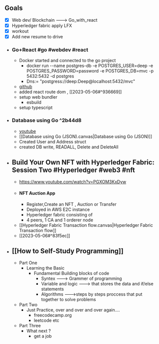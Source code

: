 ## Goals
- [x] Web dev/ Blockchain ---> Go_with_react
- [x] Hyperledger fabric apply LFX
- [x] workout
- [x] Add new resume to drive 
- ### Go+React #go #webdev #react 
	- Docker started and connected to the go project
		-  docker run --name postgres-db -e POSTGRES_USER=deep -e POSTGRES_PASSWORD=password -e POSTGRES_DB=mvc -p 5432:5432 -d postgres
		- Dns:= "postgress://deep:Deep@localhost:5432/mvc"
	- [github](https://github.com/Deepjyoti-Sarmah/Go_MVC_with_React_tutorial)
	- added react route dom , [[2023-05-06#^936669]]
	- setup web bundler
		- esbuild
	- setup typescript
- ### Database using Go ^2b44d8
	- [youtube](https://www.youtube.com/watch?v=0NQ23euDD5w)
	- [[Database using Go (JSON).canvas|Database using Go (JSON)]]
	- Created User and Address struct 
	- created DB write, READALL, Delete and DeleteAll
- ## Build Your Own NFT with Hyperledger Fabric: Session Two #Hyperledger #web3 #nft
	- https://www.youtube.com/watch?v=PGXOM3KxDyw
	- #### NFT Auction App
		- Register,Create an NFT , Auction or Transfer
		- Deployed in AWS E2C instance
		- Hyperledger fabric consisting of 
		- 4 peers, 1 CA and 1 orderer node
	- [[Hyperledger Fabric Transaction flow.canvas|Hyperledger Fabric Transaction flow]]
	- [[2023-05-06#^83f5ec]]
- ## [[How to Self-Study Programming]] 
	- Part One
		- Learning the Basic
			- Fundamental Building blocks of code
				- Syntex ---> Grammer of programming
				- Variable and logic ---> that stores the data and if/else statements
				- Algorithms --->steps by steps proccess that put together to solve problems
	- Part Two
		- Just Practice, over and over and over again....
			- freecodecamp.org
			- leetcode etc
	- Part Three
		- What next ?
			- get a job